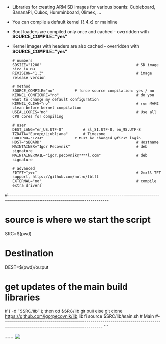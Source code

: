 

- Libraries for creating ARM SD images for various boards: Cubieboard, BananaPi, Cubox, Humminboard, Olimex, ...
- You can compile a default kernel (3.4.x) or mainline
- Boot loaders are compiled only once and cached - overridden with **SOURCE_COMPILE="yes"** 
- Kernel images with headers are also cached - overridden with **SOURCE_COMPILE="yes"**   

    ```shell
	# numbers
    SDSIZE="1200"											# SD image size in MB
    REVISION="1.3"											# image release version
    
    # method
    SOURCE_COMPILE="no"   		# force source compilation: yes / no
    KERNEL_CONFIGURE="no"									# do you want to change my default configuration
    KERNEL_CLEAN="no"										# run MAKE clean before kernel compilation
    USEALLCORES="no"										# Use all CPU cores for compiling
    
    # user 
    DEST_LANG="en_US.UTF-8" 	 	# sl_SI.UTF-8, en_US.UTF-8
    TZDATA="Europe/Ljubljana" 		# Timezone
    ROOTPWD="1234"   		  	# Must be changed @first login
    HOST="$BOARD"						 					# Hostname
    MAINTAINER="Igor Pecovnik"								# deb signature
    MAINTAINERMAIL="igor.pecovnik@****l.com"				# deb signature
    
    # advanced
    FBTFT="yes"												# Small TFT support, https://github.com/notro/fbtft
    EXTERNAL="no"											# compile extra drivers`
#--------------------------------------------------------------------------------------------------------------------------------
# source is where we start the script
SRC=$(pwd)
# Destination
DEST=$(pwd)/output                      		      	
# get updates of the main build libraries
if [ -d "$SRC/lib" ]; then
	cd $SRC/lib
	git pull 
else
	git clone https://github.com/igorpecovnik/lib lib
fi
source $SRC/lib/main.sh # Main
#--------------------------------------------------------------------------------------------------------------------------------
    ```

===
<img src="http://cdn.flaticon.com/png/256/47478.png">

